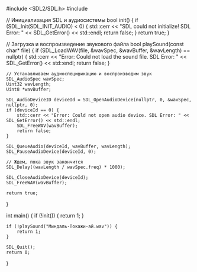 #include <SDL2/SDL.h>
#include <iostream>

// Инициализация SDL и аудиосистемы
bool init() {
    if (SDL_Init(SDL_INIT_AUDIO) < 0) {
        std::cerr << "SDL could not initialize! SDL Error: " << SDL_GetError() << std::endl;
        return false;
    }
    return true;
}

// Загрузка и воспроизведение звукового файла
bool playSound(const char* file) {
    if (SDL_LoadWAV(file, &wavSpec, &wavBuffer, &wavLength) == nullptr) {
        std::cerr << "Error: Could not load the sound file. SDL Error: " << SDL_GetError() << std::endl;
        return false;
    }

    // Устанавливаем аудиоспецификацию и воспроизводим звук
    SDL_AudioSpec wavSpec;
    Uint32 wavLength;
    Uint8 *wavBuffer;

    SDL_AudioDeviceID deviceId = SDL_OpenAudioDevice(nullptr, 0, &wavSpec, nullptr, 0);
    if (deviceId == 0) {
        std::cerr << "Error: Could not open audio device. SDL Error: " << SDL_GetError() << std::endl;
        SDL_FreeWAV(wavBuffer);
        return false;
    }

    SDL_QueueAudio(deviceId, wavBuffer, wavLength);
    SDL_PauseAudioDevice(deviceId, 0);

    // Ждем, пока звук закончится
    SDL_Delay((wavLength / wavSpec.freq) * 1000);

    SDL_CloseAudioDevice(deviceId);
    SDL_FreeWAV(wavBuffer);

    return true;
}

int main() {
    if (!init()) {
        return 1;
    }

    if (!playSound("Миндаль-Покажи-ай.wav")) {
        return 1;
    }

    SDL_Quit();
    return 0;
}
